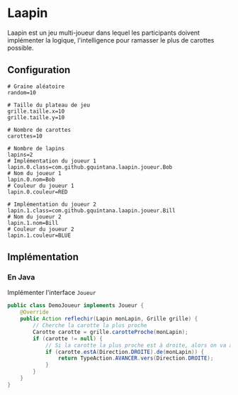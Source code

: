 # Laapin

Laapin est un jeu multi-joueur dans lequel les participants doivent implémenter la logique,
l'intelligence pour ramasser le plus de carottes possible.

## Configuration

```properties
# Graine aléatoire
random=10

# Taille du plateau de jeu
grille.taille.x=10
grille.taille.y=10

# Nombre de carottes
carottes=10

# Nombre de lapins
lapins=2
# Implémentation du joueur 1
lapin.0.class=com.github.gquintana.laapin.joueur.Bob
# Nom du joueur 1
lapin.0.nom=Bob
# Couleur du joueur 1
lapin.0.couleur=RED

# Implémentation du joueur 2
lapin.1.class=com.github.gquintana.laapin.joueur.Bill
# Nom du joueur 2
lapin.1.nom=Bill
# Couleur du joueur 2
lapin.1.couleur=BLUE
```

## Implémentation

### En Java

Implémenter l'interface `Joueur`
```java
public class DemoJoueur implements Joueur {
    @Override
    public Action reflechir(Lapin monLapin, Grille grille) {
        // Cherche la carotte la plus proche
        Carotte carotte = grille.carotteProche(monLapin);
        if (carotte != null) {
            // Si la carotte la plus proche est à droite, alors on va à droite
            if (carotte.estA(Direction.DROITE).de(monLapin)) {
                return TypeAction.AVANCER.vers(Direction.DROITE);
            }
        }
    }
}
```